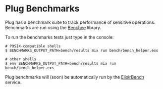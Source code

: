 # Plug Benchmarks

Plug has a benchmark suite to track performance of sensitive operations. Benchmarks
are run using the [Benchee](https://github.com/PragTob/benchee) library.

To run the benchmarks tests just type in the console:

```
# POSIX-compatible shells
$ BENCHMARKS_OUTPUT_PATH=bench/results mix run bench/bench_helper.exs
```

```
# other shells
$ env BENCHMARKS_OUTPUT_PATH=bench/results mix run bench/bench_helper.exs
```

Plug benchmarks will (soon) be automatically run by the [ElixirBench](https://elixirbench.org)
service.
